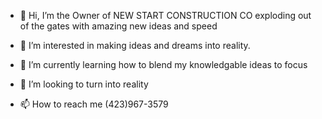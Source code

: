 - 👋 Hi, I’m the Owner of NEW START CONSTRUCTION CO exploding out of the gates with amazing new ideas and speed

- 👀 I’m interested in making ideas and dreams into reality.
- 🌱 I’m currently learning how to blend my knowledgable ideas to focus
- 💞️ I’m looking to turn into reality
- 📫 How to reach me (423)967-3579
<!---
Special1117k/Special1117k is a ✨ special ✨ repository because its `README.md` (this file) appears on your GitHub profile.
You can click the Preview link to take a look at your changes.
--->
